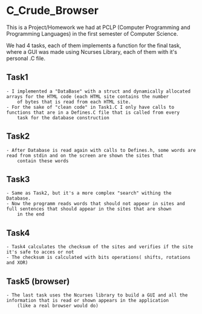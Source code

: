 # C_Crude_Browser

This is a Project/Homework we had at PCLP (Computer Programming and Programming Languages) in the first semester of Computer Science.

We had 4 tasks, each of them implements a function for the final task, where a GUI was made using Ncurses Library, each of them with it's personal .C file.

## Task1
```
- I implemented a "DataBase" with a struct and dynamically allocated arrays for the HTML code (each HTML site contains the number 
    of bytes that is read from each HTML site.
- For the sake of "clean code" in Task1.C I only have calls to functions that are in a Defines.C file that is called from every
    task for the database construction
```

## Task2
```
- After Database is read again with calls to Defines.h, some words are read from stdin and on the screen are shown the sites that
    contain these words
```

## Task3
```
- Same as Task2, but it's a more complex "search" withing the Database.
- Now the programm reads words that should not appear in sites and full sentences that should appear in the sites that are shown
    in the end
```

## Task4
```
- Task4 calculates the checksum of the sites and verifies if the site it's safe to acces or not
- The checksum is calculated with bits operations( shifts, rotations and XOR)
```

## Task5 (browser)
```
- The last task uses the Ncurses library to build a GUI and all the information that is read or shown appears in the application 
    (like a real browser would do)
```
